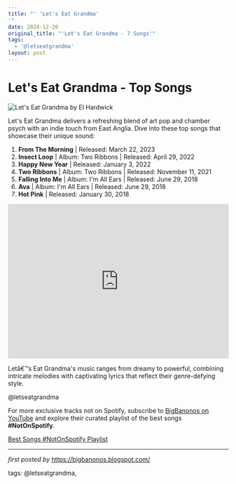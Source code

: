 ```yaml
---
title: "' 'Let's Eat Grandma'
'"
date: 2024-12-20
original_title: "'Let's Eat Grandma - 7 Songs'"
tags:
  - '@letseatgrandma'
layout: post
---
```

<h1>Let's Eat Grandma - Top Songs</h1>
<img src="https://eqmusicblog.com/wp-content/uploads/2022/01/Lets-Eat-Grandma-by-El-Hardwick-scaled-1-759x500.jpg" alt="Let's Eat Grandma by El Hardwick"> <p>Let's Eat Grandma delivers a refreshing blend of art pop and chamber psych with an indie touch from East Anglia. Dive into these top songs that showcase their unique sound:</p> <ol> <li><strong>From The Morning</strong> | Released: March 22, 2023</li> <li><strong>Insect Loop</strong> | Album: Two Ribbons | Released: April 29, 2022</li> <li><strong>Happy New Year</strong> | Released: January 3, 2022</li> <li><strong>Two Ribbons</strong> | Album: Two Ribbons | Released: November 11, 2021</li> <li><strong>Falling Into Me</strong> | Album: I'm All Ears | Released: June 29, 2018</li> <li><strong>Ava</strong> | Album: I'm All Ears | Released: June 29, 2018</li> <li><strong>Hot Pink</strong> | Released: January 30, 2018</li>
</ol> <div> <iframe src="https://open.spotify.com/embed/playlist/0GhQ9OQ1EdfkSLKhMGvELA?utm_source=generator" width="100%" height="352" frameBorder="0" allowfullscreen="" allow="autoplay; clipboard-write; encrypted-media; fullscreen; picture-in-picture" loading="lazy"></iframe>
</div> <p>Letâ€™s Eat Grandma's music ranges from dreamy to powerful, combining intricate melodies with captivating lyrics that reflect their genre-defying style.</p> <!-- Tags -->
<p>@letseatgrandma</p>


<!--Subscribe and Playlist Links-->
<div>
    <p>For more exclusive tracks not on Spotify, subscribe to <a href="https://www.youtube.com/@BigBanonos" target="_blank">BigBanonos on YouTube</a> and explore their curated playlist of the best songs <strong>#NotOnSpotify</strong>.</p>
    <p><a href="https://www.youtube.com/playlist?list=PLtuNtuTatqI0kFahUCbtbfenC_ET5O_tr" target="_blank">Best Songs #NotOnSpotify Playlist<br /></a></p></div>

<hr />

<p><em>first posted by</em> <a href="https://bigbanonos.blogspot.com/" rel="noopener" target="_new">https://bigbanonos.blogspot.com/</a></p>

<p>tags: @letseatgrandma,</p>
